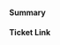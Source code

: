 <!-- Thank you for contributing a pull request! Here are a few tips to help you:

1. If this is your first contribution, make sure you've read the Contribution Checklist https://developers.mattermost.com/contribute/getting-started/contribution-checklist/
2. Read our blog post about "Submitting Great PRs" https://developers.mattermost.com/blog/2019-01-24-submitting-great-prs
3. Take a look at other repository specific documentation at https://developers.mattermost.com/contribute

Assign two reviewers for this pull request from the names suggested. If no names are suggested or you are not sure who to assign, set `Core Focalboard` as the reviewer.
-->

#### Summary
<!--
A description of what this pull request does, as well as QA test steps (if applicable and if not already added to the ticket).
-->

#### Ticket Link
<!--
If this pull request addresses a Github issue, please link the relevant issue, e.g.

  Fixes https://github.com/mattermost/focalboard/issues/XXXXX

Otherwise, link the JIRA ticket.
-->
